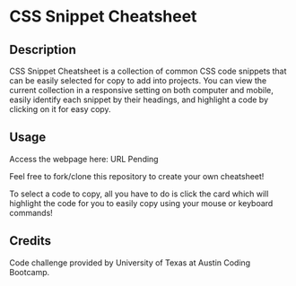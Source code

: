 # CSS Snippet Cheatsheet

## Description
CSS Snippet Cheatsheet is a collection of common CSS code snippets that can be easily selected for copy to add into projects. You can view the current collection in a responsive setting on both computer and mobile, easily identify each snippet by their headings, and highlight a code by clicking on it for easy copy.

## Usage
Access the webpage here: URL Pending

Feel free to fork/clone this repository to create your own cheatsheet!

To select a code to copy, all you have to do is click the card which will highlight the code for you to easily copy using your mouse or keyboard commands!

## Credits
Code challenge provided by University of Texas at Austin Coding Bootcamp.